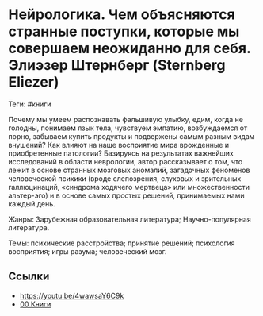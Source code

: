 #  Нейрологика. Чем объясняются странные поступки, которые мы совершаем неожиданно для себя.  Элиэзер Штернберг (Sternberg Eliezer) 

Теги: #книги 

Почему мы умеем распознавать фальшивую улыбку, едим, когда не голодны, понимаем язык тела, чувствуем эмпатию, возбуждаемся от порно, забываем купить продукты и подвержены самым разным видам внушений? Как влияют на наше восприятие мира врожденные и приобретенные патологии? Базируясь на результатах важнейших исследований в области неврологии, автор рассказывает о том, что лежит в основе странных мозговых аномалий, загадочных феноменов человеческой психики (вроде слепозрения, слуховых и зрительных галлюцинаций, «синдрома ходячего мертвеца» или множественности альтер-эго) и в основе самых простых решений, принимаемых нами каждый день.

Жанры:
Зарубежная образовательная литература; Научно-популярная литература.

Темы:
психические расстройства; принятие решений; психология восприятия; игры разума; человеческий мозг.

## Ссылки

* https://youtu.be/4wawsaY6C9k
* [00 Книги](00%20%D0%9A%D0%BD%D0%B8%D0%B3%D0%B8.md)